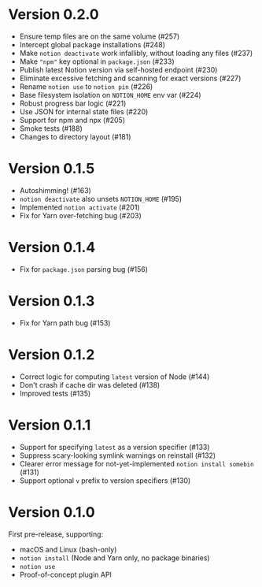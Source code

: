 # Version 0.2.0

- Ensure temp files are on the same volume (#257)
- Intercept global package installations (#248)
- Make `notion deactivate` work infallibly, without loading any files (#237)
- Make `"npm"` key optional in `package.json` (#233)
- Publish latest Notion version via self-hosted endpoint (#230)
- Eliminate excessive fetching and scanning for exact versions (#227)
- Rename `notion use` to `notion pin` (#226)
- Base filesystem isolation on `NOTION_HOME` env var (#224)
- Robust progress bar logic (#221)
- Use JSON for internal state files (#220)
- Support for npm and npx (#205)
- Smoke tests (#188)
- Changes to directory layout (#181)

# Version 0.1.5

- Autoshimming! (#163)
- `notion deactivate` also unsets `NOTION_HOME` (#195)
- Implemented `notion activate` (#201)
- Fix for Yarn over-fetching bug (#203)

# Version 0.1.4

- Fix for `package.json` parsing bug (#156)

# Version 0.1.3

- Fix for Yarn path bug (#153)

# Version 0.1.2

- Correct logic for computing `latest` version of Node (#144)
- Don't crash if cache dir was deleted (#138)
- Improved tests (#135)

# Version 0.1.1

- Support for specifying `latest` as a version specifier (#133)
- Suppress scary-looking symlink warnings on reinstall (#132)
- Clearer error message for not-yet-implemented `notion install somebin` (#131)
- Support optional `v` prefix to version specifiers (#130)

# Version 0.1.0

First pre-release, supporting:

- macOS and Linux (bash-only)
- `notion install` (Node and Yarn only, no package binaries)
- `notion use`
- Proof-of-concept plugin API
